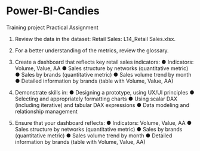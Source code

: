 # Power-BI-Candies
Training project
Practical Assignment

1. Review the data in the dataset: Retail Sales: L14_Retail Sales.xlsx.
2. For a better understanding of the metrics, review the glossary.
3. Create a dashboard that reflects key retail sales indicators:
   ● Indicators: Volume, Value, AA
   ● Sales structure by networks (quantitative metric)
   ● Sales by brands (quantitative metric)
   ● Sales volume trend by month
   ● Detailed information by brands (table with Volume, Value, AA)
   
4. Demonstrate skills in:
   ● Designing a prototype, using UX/UI principles
   ● Selecting and appropriately formatting charts
   ● Using scalar DAX (including iterative) and tabular DAX expressions
   ● Data modeling and relationship management

5. Ensure that your dashboard reflects:
   ● Indicators: Volume, Value, AA
   ● Sales structure by networks (quantitative metric)
   ● Sales by brands (quantitative metric)
   ● Sales volume trend by month
   ● Detailed information by brands (table with Volume, Value, AA)
